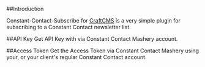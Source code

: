 ##Introduction

Constant-Contact-Subscribe for [CraftCMS](http://www.craftcms.com) is a very simple plugin for subscribing to a Constant Contact newsletter list.

##API Key
Get API Key with via Constant Contact Mashery account.

##Access Token
Get the Access Token via Constant Contact Mashery using your, or your client's regular Constant Contact account.
